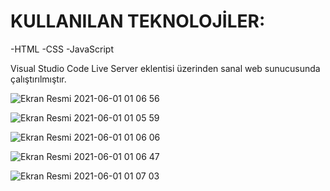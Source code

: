 # KULLANILAN TEKNOLOJİLER:
-HTML
-CSS
-JavaScript 

Visual Studio Code Live Server eklentisi üzerinden sanal web sunucusunda çalıştırılmıştır.  

![Ekran Resmi 2021-06-01 01 06 56](https://user-images.githubusercontent.com/58148544/120246472-007dae00-c279-11eb-9b2c-20f3042dcef5.png)

![Ekran Resmi 2021-06-01 01 05 59](https://user-images.githubusercontent.com/58148544/120246507-1a1ef580-c279-11eb-98e5-6d247f73b2c8.png)

![Ekran Resmi 2021-06-01 01 06 06](https://user-images.githubusercontent.com/58148544/120246516-1e4b1300-c279-11eb-84a6-e1292a42f4c0.png)

![Ekran Resmi 2021-06-01 01 06 47](https://user-images.githubusercontent.com/58148544/120246544-31f67980-c279-11eb-9315-7b360dffd8bd.png)

![Ekran Resmi 2021-06-01 01 07 03](https://user-images.githubusercontent.com/58148544/120246554-39b61e00-c279-11eb-9b62-95d2d5ccbb28.png)
